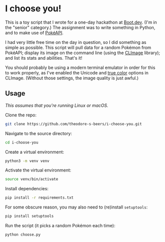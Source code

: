# I choose you!

This is a toy script that I wrote for a one-day hackathon at
[Boot.dev](https://boot.dev/). (I'm in the "senior" category.) The assignment
was to write something in Python, and to make use of
[PokéAPI](https://pokeapi.co/).

I had very little free time on the day in question, so I did something as simple
as possible. This script will pull data for a random Pokémon from PokéAPI;
display its image on the command line (using the
[CLImage](https://github.com/pnappa/CLImage) library); and list its stats and
abilities. That's it!

You should probably be using a modern terminal emulator in order for this to
work properly, as I've enabled the Unicode and
[true color](https://en.wikipedia.org/wiki/Color_depth#True_color_%2824-bit%29)
options in CLImage. (Without those settings, the image quality is just awful.)

## Usage

_This assumes that you're running Linux or macOS._

Clone the repo:

```sh
git clone https://github.com/theodore-s-beers/i-choose-you.git
```

Navigate to the source directory:

```sh
cd i-choose-you
```

Create a virtual environment:

```sh
python3 -m venv venv
```

Activate the virtual environment:

```sh
source venv/bin/activate
```

Install dependencies:

```sh
pip install -r requirements.txt
```

For some obscure reason, you may also need to (re)install `setuptools`:

```sh
pip install setuptools
```

Run the script (it picks a random Pokémon each time):

```sh
python choose.py
```
